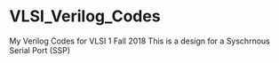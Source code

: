 # VLSI_Verilog_Codes
My Verilog Codes for VLSI 1 Fall 2018
This is a design for a Syschrnous Serial Port (SSP)
